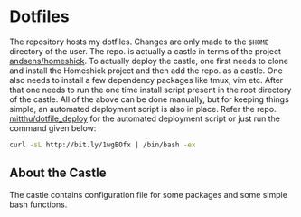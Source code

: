 # Dotfiles
The repository hosts my dotfiles. Changes are only made to the `$HOME` directory of the user.
The repo. is actually a castle in terms of the project [andsens/homeshick](https://github.com/andsens/homeshick).
To actually deploy the castle, one first needs to clone and install the Homeshick project and then add the repo. as a castle.
One also needs to install a few dependency packages like tmux, vim etc.
After that one needs to run the one time install script present in the root directory of the castle.
All of the above can be done manually, but for keeping things simple, an automated deployment script is also in place.
Refer the repo. [mitthu/dotfile_deploy](mitthu/dotfiles_deploy) for the automated deployment script or just run the command given below:

```bash
curl -sL http://bit.ly/1wgBOfx | /bin/bash -ex
```

## About the Castle
The castle contains configuration file for some packages and some simple bash functions.
